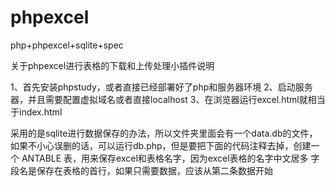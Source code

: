 # phpexcel
php+phpexcel+sqlite+spec


关于phpexcel进行表格的下载和上传处理小插件说明

1、首先安装phpstudy，或者直接已经部署好了php和服务器环境
2、启动服务器，并且需要配置虚拟域名或者直接localhost
3、在浏览器运行excel.html就相当于index.html

采用的是sqlite进行数据保存的办法，所以文件夹里面会有一个data.db的文件，如果不小心误删的话，可以运行db.php，但是要把下面的代码注释去掉，创建一个 ANTABLE 表，用来保存excel和表格名字，因为excel表格的名字中文居多
字段名是保存在表格的首行，如果只需要数据，应该从第二条数据开始
